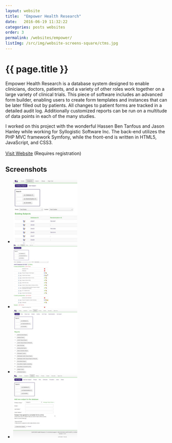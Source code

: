 ```yaml
---
layout: website
title:  "Empower Health Research"
date:   2016-06-19 11:32:22
categories: posts websites
order: 3
permalink: /websites/empower/
listImg: /src/img/website-screens-square/ctms.jpg
---
```

<h1>{{ page.title }}</h1>
<p>
  Empower Health Research is a database system designed to enable clinicians, doctors, patients, and a variety of other roles work together on a large variety of clinical trials. This piece of software includes an advanced form builder, enabling users to create form templates and instances that can be later filled out by patients. All changes to patient forms are tracked in a detailed audit log. Additionally customized reports can be run on a multitude of data points in each of the many studies.
</p>
<p>
  I worked on this project with the wonderful Hassen Ben Tanfous and Jason Hanley while working for Syllogistic Software Inc. The back-end utilizes the PHP MVC framework Symfony, while the front-end is written in HTML5, JavaScript, and CSS3.<br>
  <br>
  <a href="http://www.empowerhealthresearch.ca/" target="_blank">Visit Website</a> (Requires registration)
</p>

<h2>Screenshots</h2>
<ul class="photo-gallery">
  <li>
    <a href="" data-box-img="/src/img/website-screens/ctms.jpg">
      <img src="/src/img/website-screens-square/ctms.jpg">
    </a>
  </li>
  <li>
    <a href="" data-box-img="/src/img/website-screens/ctms-subject.jpg">
      <img src="/src/img/website-screens-square/ctms-subject.jpg">
    </a>
  </li>
  <li>
    <a href="" data-box-img="/src/img/website-screens/ctms-reports.jpg">
      <img src="/src/img/website-screens-square/ctms-reports.jpg">
    </a>
  </li>
  <li>
    <a href="" data-box-img="/src/img/website-screens/ctms-new-subject.jpg">
      <img src="/src/img/website-screens-square/ctms-new-subject.jpg">
    </a>
  </li>
</ul>